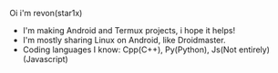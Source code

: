 
Oi i'm revon(star1x) 
* I'm making Android and Termux projects, i hope it helps!
* I'm mostly sharing Linux on Android, like Droidmaster.
* Coding languages I know: Cpp(C++), Py(Python), Js(Not entirely) (Javascript) 
